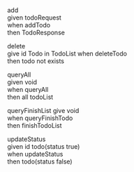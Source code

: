 add   
given todoRequest  
when addTodo  
then TodoResponse   

delete  
give id  Todo in TodoList
when deleteTodo    
then todo not exists

queryAll    
given  void  
when queryAll  
then  all todoList  

queryFinishList
give void   
when queryFinishTodo  
then finishTodoList  

updateStatus  
given id todo(status true)  
when updateStatus  
then todo(status false) 





